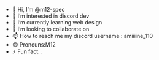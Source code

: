 - 👋 Hi, I’m @m12-spec
- 👀 I’m interested in discord dev
- 🌱 I’m currently learning web design
- 💞️ I’m looking to collaborate on 
- 📫 How to reach me my discord username : amiiiine_110
- 😄 Pronouns:M12
- ⚡ Fun fact: .

<!---
m12-spec/m12-spec is a ✨ special ✨ repository because its `README.md` (this file) appears on your GitHub profile.
You can click the Preview link to take a look at your changes.
--->
